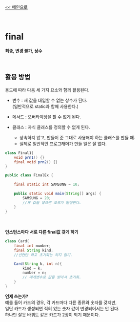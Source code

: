 [<< 메인으로](https://github.com/AtomicLiquors/Java_Wiki_Chb)

&nbsp;  


# final
**최종, 변경 불가, 상수**


&nbsp; 
## 활용 방법
용도에 따라 다음 세 가지 요소와 함께 활용된다. 
- 변수 : 새 값을 대입할 수 없는 상수가 된다.  
(일반적으로 static과 함께 사용한다.)

- 메서드 : 오버라이딩을 할 수 없게 된다.
- 클래스 : 자식 클래스를 정의할 수 없게 된다.  
    - 상속하지 않고, 만들어 준 그대로 사용해야 하는 클래스를 만들 때.
    - 실제로 일반적인 프로그래머가 만들 일은 잘 없다.


```java 
class Final1{
	void prn1() {}
	final void prn2() {}
}
```

```java
public class FinalEx {
	
	final static int SAMSUNG = 10;
	
	public static void main(String[] args) {
		SAMSUNG = 20;
		//새 값을 넣으면 오류가 발생한다.
	}
}
```


&nbsp;  
&nbsp;  
**인스턴스마다 서로 다른 final값 갖게 하기**
```java
class Card{
    final int number; 
    final String kind; 
    //선언만 하고 초기화는 하지 않기.

    Card(String k, int n){
        kind = k;
        number = n;
        // 매개변수로 값을 받아서 초기화.
    }
}
```
**언제 쓰는가?**  
예를 들어 카드의 경우, 각 카드마다 다른 종류와 숫자를 갖지만,  
일단 카드가 생성되면 적혀 있는 숫자 값이 변경되어서는 안 된다.   
하나만 잘못 바꿔도 같은 카드가 2장이 되기 때문이다.